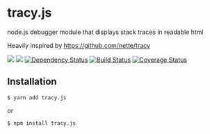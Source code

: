 # tracy.js

node.js debugger module that displays stack traces in readable html

Heavily inspired by https://github.com/nette/tracy

[![](https://img.shields.io/npm/v/tracy.js.svg)](https://www.npmjs.com/package/tracy.js)
[![](https://img.shields.io/npm/dm/tracy.js.svg)](https://www.npmjs.com/package/tracy.js)
[![Dependency Status](https://david-dm.org/B4nan/tracy.js.svg)](https://david-dm.org/B4nan/tracy.js)
[![Build Status](https://travis-ci.org/B4nan/tracy.js.svg?branch=master)](https://travis-ci.org/tracy.js/B4nan)
[![Coverage Status](https://img.shields.io/coveralls/B4nan/tracy.js.svg)](https://coveralls.io/r/B4nan/tracy.js?branch=master)

## Installation

`$ yarn add tracy.js`
 
or 

`$ npm install tracy.js`
